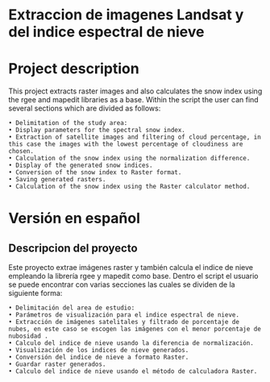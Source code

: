 # Extraccion de imagenes Landsat y del  indice espectral de nieve 

# Project description
This project extracts raster images and also calculates the snow index using the rgee and mapedit libraries as a base. Within the script the user can find several sections which are divided as follows:

    • Delimitation of the study area:
    • Display parameters for the spectral snow index.
    • Extraction of satellite images and filtering of cloud percentage, in this case the images with the lowest percentage of cloudiness are chosen.
    • Calculation of the snow index using the normalization difference.
    • Display of the generated snow indices.
    • Conversion of the snow index to Raster format.
    • Saving generated rasters.
    • Calculation of the snow index using the Raster calculator method.

# Versión en español
## Descripcion del proyecto
Este proyecto extrae imágenes raster y también calcula el indice de nieve empleando la librería rgee y mapedit como base. Dentro el script el usuario se puede encontrar con varias secciones las cuales se dividen de la siguiente forma:

    • Delimitación del area de estudio: 
    • Parámetros de visualización para el indice espectral de nieve.
    • Extracción de imágenes satelitales y filtrado de porcentaje de nubes, en este caso se escogen las imágenes con el menor porcentaje de nubosidad .
    • Calculo del indice de nieve usando la diferencia de normalización.
    • Visualización de los indices de nieve generados.
    • Conversión del indice de nieve a formato Raster.
    • Guardar raster generados.
    • Calculo del indice de nieve usando el método de calculadora Raster.
